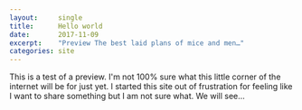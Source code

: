 ```yaml
---
layout:     single
title:      Hello world
date:       2017-11-09
excerpt:    "Preview The best laid plans of mice and men…"
categories: site
---
```


This is a test of a preview. I'm not 100% sure what this little corner of the internet will be for just yet. I started this site out of frustration for feeling like I want to share something but I am not sure what. We will see…